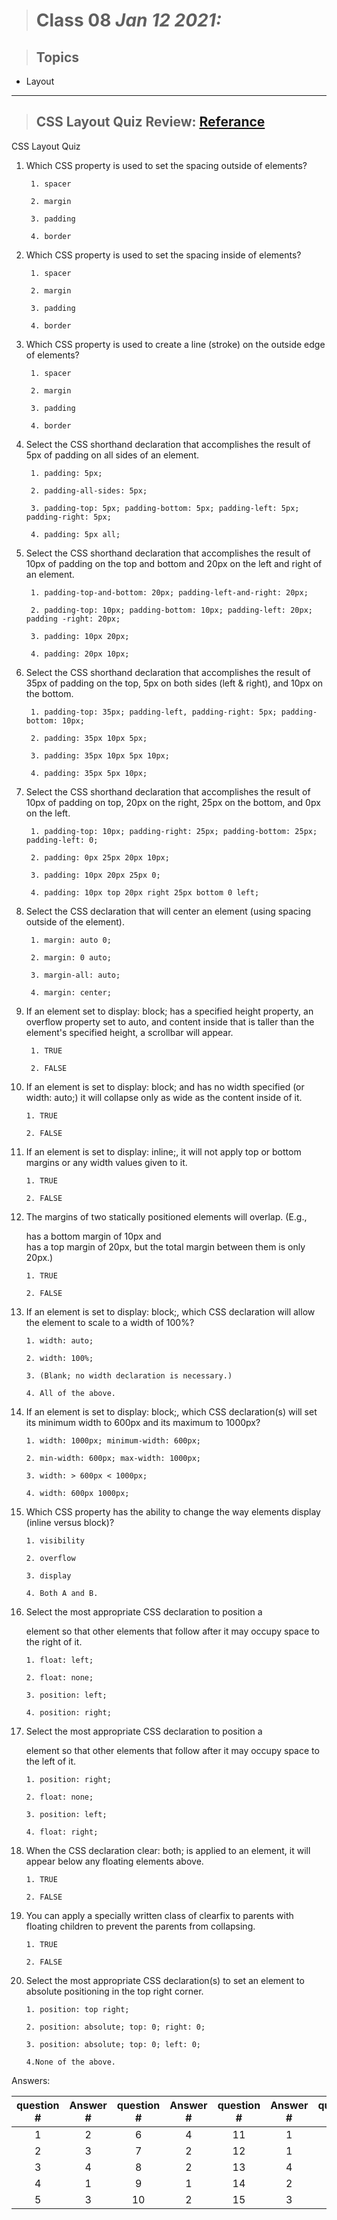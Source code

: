 
> # Class 08 *Jan 12 2021:*

> ## Topics
    
   * Layout
    
   
---

> ## CSS Layout Quiz Review: [Referance](https://anassawalha95.github.io/reading-notes-2/Class%2004)

CSS Layout Quiz


1. Which CSS property is used to set the spacing outside of elements?

        1. spacer

        2. margin

        3. padding

        4. border
    
    
2. Which CSS property is used to set the spacing inside of elements?

        1. spacer

        2. margin

        3. padding

        4. border


3. Which CSS property is used to create a line (stroke) on the outside edge of elements?

        1. spacer

        2. margin

        3. padding

        4. border


4. Select the CSS shorthand declaration that accomplishes the result of 5px of padding on all sides of an element.

        1. padding: 5px;

        2. padding-all-sides: 5px;

        3. padding-top: 5px; padding-bottom: 5px; padding-left: 5px; padding-right: 5px;

        4. padding: 5px all;


5. Select the CSS shorthand declaration that accomplishes the result of 10px of padding on the top and bottom and 20px on the left and right of an element.

        1. padding-top-and-bottom: 20px; padding-left-and-right: 20px;

        2. padding-top: 10px; padding-bottom: 10px; padding-left: 20px; padding -right: 20px;

        3. padding: 10px 20px;

        4. padding: 20px 10px;

6. Select the CSS shorthand declaration that accomplishes the result of 35px of padding on the top, 5px on both sides (left & right), and 10px on the bottom.

        1. padding-top: 35px; padding-left, padding-right: 5px; padding-bottom: 10px;

        2. padding: 35px 10px 5px;

        3. padding: 35px 10px 5px 10px;

        4. padding: 35px 5px 10px;


7. Select the CSS shorthand declaration that accomplishes the result of 10px of padding on top, 20px on the right, 25px on the bottom, and 0px on the left.

        1. padding-top: 10px; padding-right: 25px; padding-bottom: 25px; padding-left: 0;

        2. padding: 0px 25px 20px 10px;

        3. padding: 10px 20px 25px 0;

        4. padding: 10px top 20px right 25px bottom 0 left;

8. Select the CSS declaration that will center an element (using spacing outside of the element).

        1. margin: auto 0;

        2. margin: 0 auto;

        3. margin-all: auto;

        4. margin: center;
    
9. If an element set to display: block; has a specified height property, an overflow property set to auto, and content inside that is taller than the element's specified height, a scrollbar will appear.

        1. TRUE

        2. FALSE
    
10. If an element is set to display: block; and has no width specified (or width: auto;) it will collapse only as wide as the content inside of it.

        1. TRUE

        2. FALSE


11. If an element is set to display: inline;, it will not apply top or bottom margins or any width values given to it.

        1. TRUE

        2. FALSE
    
12. The margins of two statically positioned elements will overlap. (E.g., <div id="one"> has a bottom margin of 10px and <div id="two"> has a top margin of 20px, but the total margin between them is only 20px.)

        1. TRUE

        2. FALSE
    
13. If an element is set to display: block;, which CSS declaration will allow the element to scale to a width of 100%?

        1. width: auto;

        2. width: 100%;

        3. (Blank; no width declaration is necessary.)

        4. All of the above.
    
14. If an element is set to display: block;, which CSS declaration(s) will set its minimum width to 600px and its maximum to 1000px?

        1. width: 1000px; minimum-width: 600px;

        2. min-width: 600px; max-width: 1000px;

        3. width: > 600px < 1000px;

        4. width: 600px 1000px;


15. Which CSS property has the ability to change the way elements display (inline versus block)?

        1. visibility

        2. overflow

        3. display

        4. Both A and B.

16. Select the most appropriate CSS declaration to position a <div> element so that other elements that follow after it may occupy space to the right of it.

        1. float: left;

        2. float: none;

        3. position: left;

        4. position: right;


17. Select the most appropriate CSS declaration to position a <div> element so that other elements that follow after it may occupy space to the left of it.

        1. position: right;

        2. float: none;

        3. position: left;

        4. float: right;

18. When the CSS declaration clear: both; is applied to an element, it will appear below any floating elements above.

        1. TRUE

        2. FALSE

19. You can apply a specially written class of clearfix to parents with floating children to prevent the parents from collapsing.

        1. TRUE

        2. FALSE

20. Select the most appropriate CSS declaration(s) to set an element to absolute positioning in the top right corner.

        1. position: top right;

        2. position: absolute; top: 0; right: 0;

        3. position: absolute; top: 0; left: 0;

        4.None of the above.




Answers:

| question # | Answer # | question # | Answer # | question # | Answer # | question # | Answer # |
|:----------:|:--------:|:----------:|:--------:|:----------:|:--------:|:----------:|:--------:|
|      1     |     2    |      6     |     4    |     11     |     1    |     16     |     1    |
|      2     |     3    |      7     |     2    |     12     |     1    |     17     |     4    |
|      3     |     4    |      8     |     2    |     13     |     4    |     18     |     1    |
|      4     |     1    |      9     |     1    |     14     |     2    |     19     |     1    |
|      5     |     3    |     10     |     2    |     15     |     3    |     20     |     2    |
        
        
        
   

